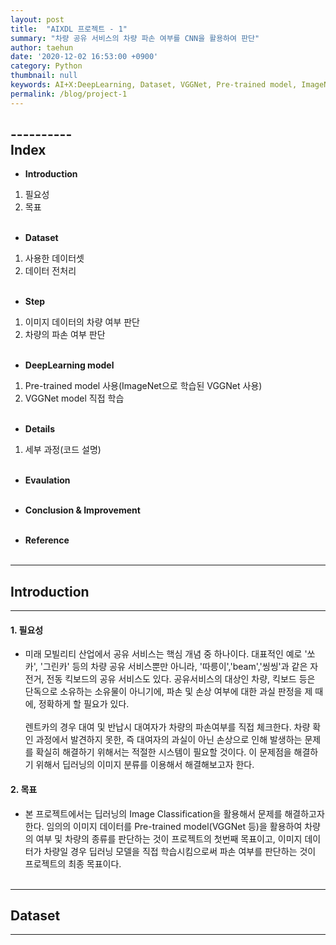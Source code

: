 ```yaml
---
layout: post
title:  "AIXDL 프로젝트 - 1"
summary: "차량 공유 서비스의 차량 파손 여부를 CNN을 활용하여 판단"
author: taehun
date: '2020-12-02 16:53:00 +0900'
category: Python
thumbnail: null
keywords: AI+X:DeepLearning, Dataset, VGGNet, Pre-trained model, ImageNet
permalink: /blog/project-1
---
```

----------<br>
**Index**<br>
----------
 - **Introduction**
 1. 필요성
 1. 목표<br><br>
 
 - **Dataset**
 1. 사용한 데이터셋
 1. 데이터 전처리 <br><br>
 
 - **Step**
 1. 이미지 데이터의 차량 여부 판단
 1. 차량의 파손 여부 판단<br><br>

 - **DeepLearning model**
 1. Pre-trained model 사용(ImageNet으로 학습된 VGGNet 사용)
 1. VGGNet model 직접 학습<br><br>
 
 - **Details**
 1. 세부 과정(코드 설명)<br><br>

 - **Evaulation**<br><br>

 - **Conclusion & Improvement**<br><br>
 
 - **Reference**<br><br>

------------------------
## **Introduction**
-------------------------

#### 1. 필요성
 - 미래 모빌리티 산업에서 공유 서비스는 핵심 개념 중 하나이다. 대표적인 예로 '쏘카', '그린카' 등의 차량 공유 서비스뿐만 아니라, '따릉이','beam','씽씽'과 같은 자전거, 전동 킥보드의 공유 서비스도 있다. 공유서비스의 대상인 차량, 킥보드 등은 단독으로 소유하는 소유물이 아니기에, 파손 및 손상 여부에 대한 과실 판정을 제 때에, 정확하게 할 필요가 있다.<br><br> 렌트카의 경우 대여 및 반납시 대여자가 차량의 파손여부를 직접 체크한다. 차량 확인 과정에서 발견하지 못한, 즉 대여자의 과실이 아닌 손상으로 인해 발생하는 문제를 확실히 해결하기 위해서는 적절한 시스템이 필요할 것이다. 이 문제점을 해결하기 위해서 딥러닝의 이미지 분류를 이용해서 해결해보고자 한다.

#### 2. 목표
 - 본 프로젝트에서는 딥러닝의 Image Classification을 활용해서 문제를 해결하고자 한다. 임의의 이미지 데이터를 Pre-trained model(VGGNet 등)을 활용하여 차량의 여부 및 차량의 종류를 판단하는 것이 프로젝트의 첫번째 목표이고, 이미지 데이터가 차량일 경우 딥러닝 모델을 직접 학습시킴으로써 파손 여부를 판단하는 것이 프로젝트의 최종 목표이다.<br><br>
---------------- 
## **Dataset**
----------------



